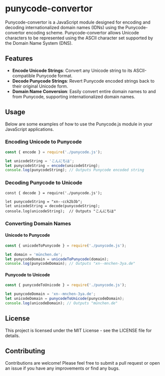# punycode-convertor

Punycode-convertor is a JavaScript module designed for encoding and decoding internationalized domain names (IDNs) using the Punycode-convertor encoding scheme. Punycode-convertor allows Unicode characters to be represented using the ASCII character set supported by the Domain Name System (DNS).

## Features

-   **Encode Unicode Strings**: Convert any Unicode string to its ASCII-compatible Punycode format.
-   **Decode Punycode Strings**: Revert Punycode encoded strings back to their original Unicode form.
-   **Domain Name Conversion**: Easily convert entire domain names to and from Punycode, supporting internationalized domain names.

## Usage

Below are some examples of how to use the Punycode.js module in your JavaScript applications.

### Encoding Unicode to Punycode

```js
const { encode } = require('./punycode.js');

let unicodeString = 'こんにちは';
let punycodeString = encode(unicodeString);
console.log(punycodeString); // Outputs Punycode encoded string
```

### Decoding Punycode to Unicode

```ja
const { decode } = require('./punycode.js');

let punycodeString = "xn--cck2b3b";
let unicodeString = decode(punycodeString);
console.log(unicodeString);  // Outputs "こんにちは"
```

### Converting Domain Names

#### Unicode to Punycode

```js
const { unicodeToPunycode } = require('./punycode.js');

let domain = 'münchen.de';
let punycodeDomain = unicodeToPunycode(domain);
console.log(punycodeDomain); // Outputs "xn--mnchen-3ya.de"
```

#### Punycode to Unicode

```js
const { punycodeToUnicode } = require('./punycode.js');

let punycodeDomain = 'xn--mnchen-3ya.de';
let unicodeDomain = punycodeToUnicode(punycodeDomain);
console.log(unicodeDomain); // Outputs "münchen.de"
```

## License

This project is licensed under the MIT License - see the LICENSE file for details.

## Contributing

Contributions are welcome! Please feel free to submit a pull request or open an issue if you have any improvements or find any bugs.
